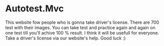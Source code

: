 # Autotest.Mvc
This website fow people who is gonna take driver's license. There are 700 test with their images. You can take test and practice again and again on one test till you'll 
achive 100 % result. I think it will be usefull for everyone. Take a driver's license via our website's help. Good luck :)
